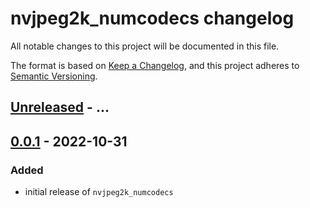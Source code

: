 # nvjpeg2k_numcodecs changelog

All notable changes to this project will be documented in this file.

The format is based on [Keep a Changelog](https://keepachangelog.com/en/1.0.0/),
and this project adheres to [Semantic Versioning](https://semver.org/spec/v2.0.0.html).

## [Unreleased] - ...

## [0.0.1] - 2022-10-31
### Added
- initial release of `nvjpeg2k_numcodecs`

[Unreleased]: https://github.com/ap--/nvjpeg2k_numcodecs/compare/v0.0.1...HEAD
[0.0.1]: https://github.com/ap--/nvjpeg2k_numcodecs/tree/v0.0.1
